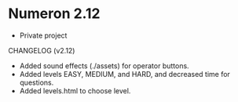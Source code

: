 # Numeron 2.12

- Private project

CHANGELOG (v2.12)
- Added sound effects (./assets) for operator buttons.
- Added levels EASY, MEDIUM, and HARD, and decreased time for questions.
- Added levels.html to choose level.
